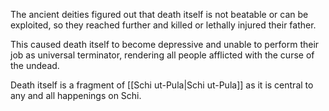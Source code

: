 The ancient deities figured out that death itself is not beatable or can be exploited, so they reached further and killed or lethally injured their father.

This caused death itself to become depressive and unable to perform their job as universal terminator, rendering all people afflicted with the curse of the undead.

Death itself is a fragment of [[Schi ut-Pula|Schi ut-Pula]] as it is central to any and all happenings on Schi.


